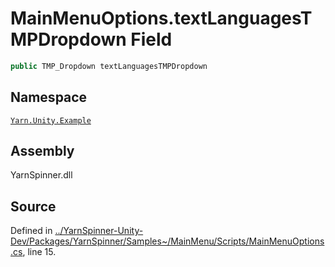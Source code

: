 # MainMenuOptions.textLanguagesTMPDropdown Field


```csharp
public TMP_Dropdown textLanguagesTMPDropdown
```



## Namespace
[`Yarn.Unity.Example`](/api/csharp/yarn.unity.example/README.md)

## Assembly
YarnSpinner.dll

## Source
Defined in [../YarnSpinner-Unity-Dev/Packages/YarnSpinner/Samples~/MainMenu/Scripts/MainMenuOptions.cs](https://github.com/YarnSpinnerTool/YarnSpinner-Unity//blob/develop/Samples~/MainMenu/Scripts/MainMenuOptions.cs#L15), line 15.
